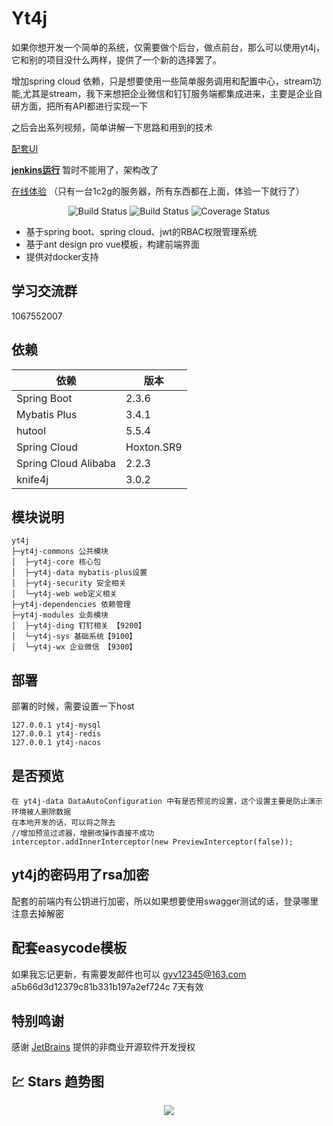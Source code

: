 # Yt4j 
如果你想开发一个简单的系统，仅需要做个后台，做点前台，那么可以使用yt4j，它和别的项目没什么两样，提供了一个新的选择罢了。

增加spring cloud 依赖，只是想要使用一些简单服务调用和配置中心，stream功能,尤其是stream，我下来想把企业微信和钉钉服务端都集成进来，主要是企业自研方面，把所有API都进行实现一下

之后会出系列视频，简单讲解一下思路和用到的技术

[配套UI](https://github.com/Gyv12345/yt4j-ui) 

**[jenkins运行](doc/cicd.md)** 暂时不能用了，架构改了

[在线体验](https://www.yt4j.cn/ui/) （只有一台1c2g的服务器，所有东西都在上面，体验一下就行了）

<p align="center">
 <img src="https://img.shields.io/badge/Yt4j-1.0.1-success.svg" alt="Build Status">
 <img src="https://img.shields.io/badge/antd%20vue%20pro-3.0.0-green.svg" alt="Build Status">
 <img src="https://img.shields.io/badge/spring%20boot-2.4.0-blue" alt="Coverage Status">
</p>


- 基于spring boot、spring cloud、jwt的RBAC权限管理系统
- 基于ant design pro vue模板，构建前端界面
- 提供对docker支持

## 学习交流群

1067552007



## 依赖


依赖 | 版本
---|---
Spring Boot | 2.3.6 
Mybatis Plus | 3.4.1
hutool | 5.5.4 
 Spring Cloud | Hoxton.SR9 
 Spring Cloud Alibaba | 2.2.3 
 knife4j |  3.0.2

## 模块说明

```
yt4j
├─yt4j-commons 公共模块
│  ├─yt4j-core 核心包
│  ├─yt4j-data mybatis-plus设置
│  ├─yt4j-security 安全相关
│  └─yt4j-web web定义相关
├─yt4j-dependencies 依赖管理
├─yt4j-modules 业务模块
│  ├─yt4j-ding 钉钉相关 【9200】
│  └─yt4j-sys 基础系统【9100】
│  └─yt4j-wx 企业微信 【9300】

```

## 部署
部署的时候，需要设置一下host
```
127.0.0.1 yt4j-mysql
127.0.0.1 yt4j-redis
127.0.0.1 yt4j-nacos
```
## 是否预览
```
在 yt4j-data DataAutoConfiguration 中有是否预览的设置，这个设置主要是防止演示环境被人删除数据
在本地开发的话，可以将之除去
//增加预览过滤器，增删改操作直接不成功
interceptor.addInnerInterceptor(new PreviewInterceptor(false));
```
## yt4j的密码用了rsa加密
配套的前端内有公钥进行加密，所以如果想要使用swagger测试的话，登录哪里注意去掉解密

## 配套easycode模板 
如果我忘记更新，有需要发邮件也可以 gyv12345@163.com
a5b66d3d12379c81b331b197a2ef724c 7天有效

## 特别鸣谢
感谢 [JetBrains](https://www.jetbrains.com/) 提供的非商业开源软件开发授权

## 💹 Stars 趋势图

<p align="center">
    <a target="_blank" href='https://github.com/Gyv12345/yt4j'><img src="https://starchart.cc/Gyv12345/yt4j.svg"></a>
</p>
